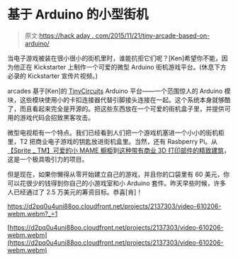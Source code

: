 # 基于 Arduino 的小型街机

> 原文:[https://hack aday . com/2015/11/21/tiny-arcade-based-on-arduino/](https://hackaday.com/2015/11/21/tiny-arcade-based-on-arduino/)

当电子游戏被装在很小很小的街机里时，谁能抗拒它们呢？[Ken]希望你不能，因为他正在 Kickstarter 上制作一个可爱的微型 Arduino 街机游戏平台。(休息下方必录的 Kickstarter 宣传片视频。)

arcades 基于[Ken]的 [TinyCircuits](https://www.tiny-circuits.com/) Arduino 平台——一个范围惊人的 Arduino 模块，这些模块使用小的卡扣连接器代替引脚接头连接在一起。这个系统本身就够酷了，而且看起来完全是开源的。把这些东西放在一个可爱的街机盒子里，并提供可用的游戏代码会招致黑客攻击。

微型电视柜有一个特点。我们已经看到人们把一个游戏机塞进一个小小的街机柜里，T2 把商业电子游戏的钥匙放进街机盒里。当然，还有 Rasbperry Pi。从[【Sprite _ TM】可爱的小 MAME 橱柜](http://hackaday.com/2012/11/26/tiny-mame-cabinet-built-from-raspberry-pi/)到[这种带有商业 3D 打印部件的精致建筑](http://hackaday.com/2014/11/04/a-tiny-arcade-machine-with-tinier-buttons/)，这是一个极具吸引力的项目。

但是现在，如果你懒得从零开始建立自己的游戏，并且你的口袋里有 60 美元，你可以花很少的钱得到你自己的小游戏室和小 Arduino 套件。昨天早些时候，许多人已经通过了 2.5 万美元的筹资目标。恭喜[肯]！

 <https://d2pq0u4uni88oo.cloudfront.net/projects/2137303/video-610206-webm.webm?_=1>

[https://d2pq0u4uni88oo.cloudfront.net/projects/2137303/video-610206-webm.webm](https://d2pq0u4uni88oo.cloudfront.net/projects/2137303/video-610206-webm.webm)